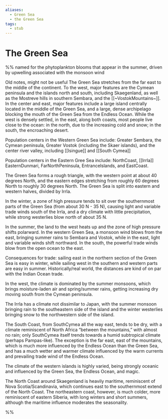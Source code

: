 ```yaml
---
aliases:
  - Green Sea
  - the Green Sea
tags:
  - stub
---
```


# The Green Sea

%% named for the phytoplankton blooms that appear in the summer, driven by upwelling associated with the monsoon wind 

Old notes, might not be useful
The Green Sea stretches from the far east to the middle of the continent. To the west, major features are the Cymean peninsula and the islands north and south, including Skaegenland, as well as the Mostreve hills in southern Sembara, and the [[~VostokMountains~]]. In the center and east, major features include a large island centrally located in the middle of the Green Sea, and a large, dense archipelago blocking the mouth of the Green Sea from the Endless Ocean. While the west is densely settled, in the east, along both coasts, most people live close to the ocean: in the north, due to the increasing cold and snow; in the south, the encroaching desert.

  

Population centers in the Western Green Sea include: Greater Sembara, the Cymean peninsula, Greater Vostok (including the Skaer islands), and the center river valley, including [[Isingue]] and [[South Cymea]]


Population centers in the Eastern Gree Sea include: NorthCoast, [[Irrla]] EasternDunmari, FarNorthPeninsula, EntranceIslands, and EastCoast.

The Green Sea forms a rough triangle, with the western point at about 40 degrees North, and the eastern edges stretching from roughly 60 degrees North to roughly 30 degrees North. The Green Sea is split into eastern and western halves, divided by Irrla.

  

In the winter, a zone of high pressure tends to sit over the southernmost parts of the Green Sea (from about 30 N - 35 N), causing light and variable trade winds south of the Irrla, and a dry climate with little precipitation, while strong westerlies blow north of about 35 N. 

  

In the summer, the land to the west heats up and the zone of high pressure shifts polarward. In the western Green Sea, a monsoon wind blows from the east, bringing summer rains to Sembara and Vostok, while in the east, light and variable winds shift northward. In the south, the powerful trade winds blow from the open ocean to the east. 

  

Consequences for trade: sailing east in the northern section of the Green Sea is easy in winter, while sailing west in the southern and western parts are easy in summer. Historically/real world, the distances are kind of on par with the Indian Ocean trade. 

  

In the west, the climate is dominated by the summer monsoons, which brings moisture-laden air and spring/summer rains, getting increasing dry moving south from the Cymean peninsula. 

  

The Irrla has a climate not dissimilar to Japan, with the summer monsoon bringing rain to the southeastern side of the island and the winter westerlies bringing snow to the northwestern side of the island. 

  

The South Coast, from SouthCymea all the way east, tends to be dry, with a climate reminiscent of North Africa “between the mountains,” with almost no rain; only SouthCymea itself trends towards a humid subtropical climate (perhaps Pampas-like). The exception is the far east, east of the mountains, which is much more influenced by the Endless Ocean than the Green Sea, and has a much wetter and warmer climate influenced by the warm currents and prevailing trade wind of the Endless Ocean. 
 

The climate of the western islands is highly varied, being strongly oceanic and influenced by the Green Sea, the Endless Ocean, and magic.   

The North Coast around Skaegenland is heavily maritime, reminiscent of Nova Scotia/Scandinavia, which continues east to the southernmost extend of the North Coast. The northeastern coast, however, is much colder, more reminiscent of eastern Siberia, with long winters and short summers, although the maritime influence moderates the seasonality.

%%


